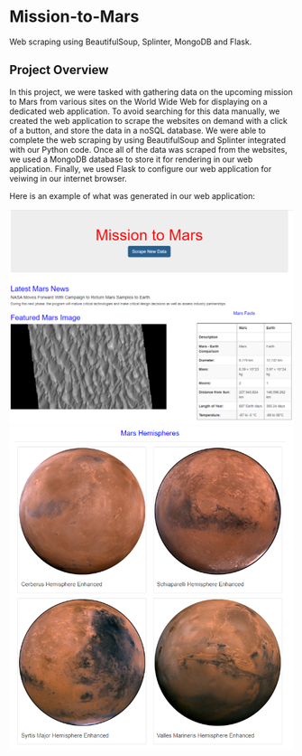# Mission-to-Mars
Web scraping using BeautifulSoup, Splinter, MongoDB and Flask.

## Project Overview
In this project, we were tasked with gathering data on the upcoming mission to Mars from various sites on the World Wide Web for displaying on a dedicated web application. To avoid searching for this data manually, we created the web application to scrape the websites on demand with a click of a button, and store the data in a noSQL database. We were able to complete the web scraping by using BeautifulSoup and Splinter integrated with our Python code. Once all of the data was scraped from the websites, we used a MongoDB database to store it for rendering in our web application. Finally, we used Flask to configure our web application for veiwing in our internet browser.

Here is an example of what was generated in our web application:

![Web Page Image 1](https://github.com/jmueller187/Mission-to-Mars/blob/main/Resources/MissionToMarsPageView1.png)
![Web Page Image 2](https://github.com/jmueller187/Mission-to-Mars/blob/main/Resources/MissionToMarsPageView2.png)
